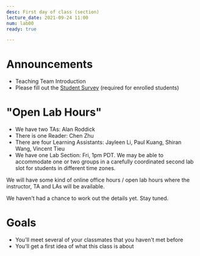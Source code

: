 ```yaml
---
desc: First day of class (section)
lecture_date: 2021-09-24 11:00
num: lab00
ready: true

---
```


# Announcements

* Teaching Team Introduction
* Please fill out the [Student Survey](https://bit.ly/tba) (required for enrolled students) 

# "Open Lab Hours"

* We have two TAs: Alan Roddick 
* There is one Reader: Chen Zhu
* There are four Learning Assistants: Jayleen Li, Paul Kuang, Shiran Wang, Vincent Tieu
* We have one Lab Section: Fri, 1pm PDT. We may be able to accommodate one or two groups in a carefully coordinated second lab slot for students in different time zones. 

We will have some kind of online office hours / open lab hours
where the instructor, TA and LAs will be available.

We haven't had a chance to work out the details yet.  Stay tuned.
  
# Goals

* You'll meet several of your classmates that you haven't met before
* You'll get a first idea of what this class is about





